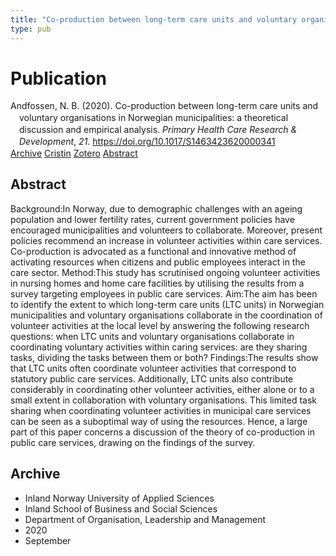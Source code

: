 ```yaml
---
title: "Co-production between long-term care units and voluntary organisations in Norwegian municipalities: a theoretical discussion and empirical analysis"
type: pub
---
```

<h1>Publication</h1>
<article id="csl-bib-container-GFW6RKCJ" class="csl-bib-container">
  <div class="csl-bib-body" style="line-height: 1.35; padding-left: 1em; text-indent:-1em;">
  <div class="csl-entry">Andfossen, N. B. (2020). Co-production between long-term care units and voluntary organisations in Norwegian municipalities: a theoretical discussion and empirical analysis. <i>Primary Health Care Research &amp; Development</i>, <i>21</i>. <a href="https://doi.org/10.1017/S1463423620000341">https://doi.org/10.1017/S1463423620000341</a></div>
</div>
  <div class="csl-bib-buttons">
    <a href="#taxonomy-article-GFW6RKCJ" class="csl-bib-button">Archive</a>
    <a href="https://app.cristin.no/results/show.jsf?id=1830232" alt="Cristin URL" class="csl-bib-button">Cristin</a>
    <a href="http://zotero.org/groups/5022929/items/GFW6RKCJ" alt="Zotero URL" class="csl-bib-button">Zotero</a>
    <a href="#abstract-article-GFW6RKCJ" class="csl-bib-button">Abstract</a>
  </div>
  <div id="csl-bib-meta-container-GFW6RKCJ"></div>
</article>
<div id="csl-bib-meta-GFW6RKCJ" class="csl-bib-meta">
  <article id="abstract-article-GFW6RKCJ" class="abstract-article">
    <h1>Abstract</h1>
    Background:In Norway, due to demographic challenges with an ageing population and lower fertility rates, current government policies have encouraged municipalities and volunteers to collaborate. Moreover, present policies recommend an increase in volunteer activities within care services. Co-production is advocated as a functional and innovative method of activating resources when citizens and public employees interact in the care sector. Method:This study has scrutinised ongoing volunteer activities in nursing homes and home care facilities by utilising the results from a survey targeting employees in public care services. Aim:The aim has been to identify the extent to which long-term care units (LTC units) in Norwegian municipalities and voluntary organisations collaborate in the coordination of volunteer activities at the local level by answering the following research questions: when LTC units and voluntary organisations collaborate in coordinating voluntary activities within caring services: are they sharing tasks, dividing the tasks between them or both? Findings:The results show that LTC units often coordinate volunteer activities that correspond to statutory public care services. Additionally, LTC units also contribute considerably in coordinating other volunteer activities, either alone or to a small extent in collaboration with voluntary organisations. This limited task sharing when coordinating volunteer activities in municipal care services can be seen as a suboptimal way of using the resources. Hence, a large part of this paper concerns a discussion of the theory of co-production in public care services, drawing on the findings of the survey.
  </article>
  <article id="taxonomy-article-GFW6RKCJ" class="taxonomy-article">
    <h1>Archive</h1>
    <ul>
      <li>Inland Norway University of Applied Sciences</li>
      <li>Inland School of Business and Social Sciences</li>
      <li>Department of Organisation, Leadership and Management</li>
      <li>2020</li>
      <li>September</li>
    </ul>
  </article>
</div>
